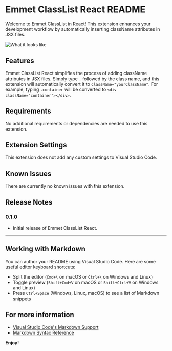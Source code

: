 # Emmet ClassList React README

Welcome to Emmet ClassList in React! This extension enhances your development workflow by automatically inserting className attributes in JSX files.

![What it looks like](https://media.giphy.com/media/v1.Y2lkPTc5MGI3NjExdGR6NXdoejJkOTZnYTZ2aWdjcGNvcnY1ZHJvM2UxMHprdTF1c3RscyZlcD12MV9pbnRlcm5hbF9naWZfYnlfaWQmY3Q9Zw/k8m8q7WcW2zuKu3h2U/source.gif)

## Features

Emmet ClassList React simplifies the process of adding className attributes in JSX files. Simply type `.` followed by the class name, and this extension will automatically convert it to `className="yourClassName"`. For example, typing `.container` will be converted to `<div className="container"></div>`. 

## Requirements

No additional requirements or dependencies are needed to use this extension.

## Extension Settings

This extension does not add any custom settings to Visual Studio Code.

## Known Issues

There are currently no known issues with this extension.

## Release Notes

### 0.1.0

- Initial release of Emmet ClassList React.

---

## Working with Markdown

You can author your README using Visual Studio Code. Here are some useful editor keyboard shortcuts:

- Split the editor (`Cmd+\` on macOS or `Ctrl+\` on Windows and Linux)
- Toggle preview (`Shift+Cmd+V` on macOS or `Shift+Ctrl+V` on Windows and Linux)
- Press `Ctrl+Space` (Windows, Linux, macOS) to see a list of Markdown snippets

## For more information

- [Visual Studio Code's Markdown Support](http://code.visualstudio.com/docs/languages/markdown)
- [Markdown Syntax Reference](https://help.github.com/articles/markdown-basics/)

**Enjoy!**
